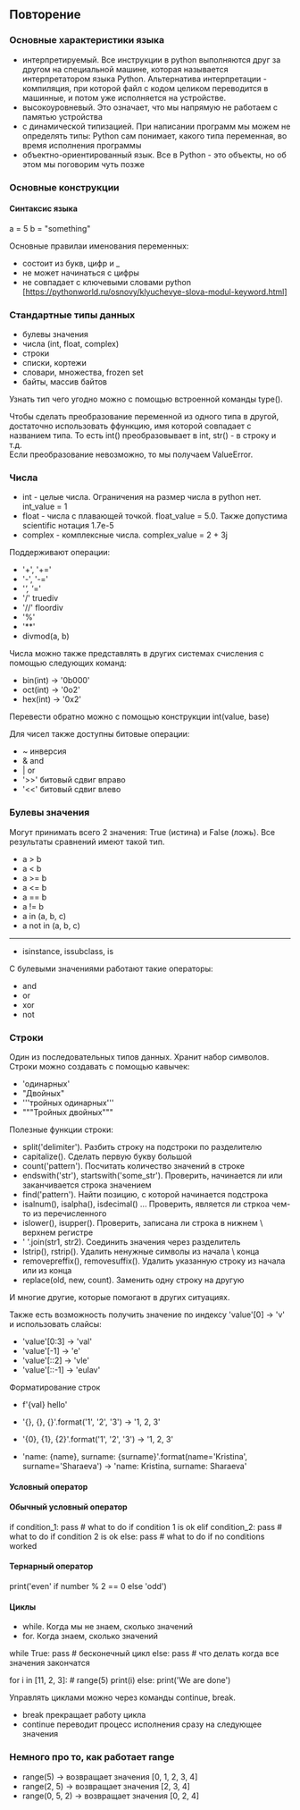 ## Повторение
### Основные характеристики языка
- интерпретируемый. Все инструкции в python выполняются друг за другом на специальной машине, которая называется 
интерпретатором языка Python. Альтернатива 
интерпретации - компиляция, при которой файл с кодом целиком переводится в машинные, 
и потом уже исполняется на устройстве.
- высокоуровневый. Это означает, что мы напрямую не работаем с памятью устройства 
- с динамической типизацией. При написании программ мы можем не определять типы: 
Python сам понимает, какого типа переменная, во время исполнения программы  
- объектно-ориентированный язык. Все в Python - это объекты, но об этом мы поговорим чуть позже 

### Основные конструкции
#### Синтаксис языка
a = 5
b = "something"

Основные правилаи именования переменных:
- состоит из букв, цифр и _
- не может начинаться с цифры
- не совпадает с ключевыми словами python [https://pythonworld.ru/osnovy/klyuchevye-slova-modul-keyword.html]

### Стандартные типы данных
- булевы значения
- числа (int, float, complex)
- строки
- списки, кортежи
- словари, множества, frozen set 
- байты, массив байтов

Узнать тип чего угодно можно с помощью встроенной команды type().

Чтобы сделать преобразование переменной из одного типа в другой, достаточно использовать ффункцию, 
имя которой совпадает с названием типа. То есть int() преобразовывает в int, str() - в строку и т.д.  
Если преобразование невозможно, то мы получаем ValueError. 

### Числа 
- int - целые числа. Ограничения на размер числа в python нет. int_value = 1 
- float - числа с плавающей точкой. float_value = 5.0. Также допустима scientific нотация 1.7e-5
- complex - комплексные числа. complex_value = 2 + 3j

Поддерживают операции: 
- '+', '+='
- '-', '-='
- '*', '*=' 
- '/' truediv
- '//' floordiv
- '%'
- '**'
- divmod(a, b)

Числа можно также представлять в других системах счисления с помощью следующих команд:
- bin(int) -> '0b000'
- oct(int) -> '0o2'
- hex(int) -> '0x2'

Перевести обратно можно с помощью конструкции int(value, base)

Для чисел также доступны битовые операции: 
- ~ инверсия 
- & and
- | or 
- '>>' битовый сдвиг вправо
- '<<' битовый сдвиг влево 

### Булевы значения 
Могут принимать всего 2 значения: True (истина) и False (ложь). Все результаты сравнений имеют такой тип.

- а > b 
- a < b
- a >= b
- a <= b
- a == b
- a != b
- a in (a, b, c)
- a not in (a, b, c)
-----
- isinstance, issubclass, is 

С булевыми значениями работают такие операторы: 
- and 
- or 
- xor 
- not 

### Строки 
Один из последовательных типов данных. Хранит набор символов. 
Строки можно создавать с помощью кавычек: 
- 'одинарных'
- "Двойных"
- '''тройных одинарных'''
- """Тройных двойных"""

Полезные функции строки: 
- split('delimiter'). Разбить строку на подстроки по разделителю
- capitalize(). Сделать первую букву большой 
- count('pattern'). Посчитать количество значений в строке 
- endswith('str'), startswith('some_str'). Проверить, начинается ли или заканчивается строка значением 
- find('pattern'). Найти позицию, с которой начинается подстрока 
- isalnum(), isalpha(), isdecimal() ... Проверить, является ли стркоа чем-то из перечисленного
- islower(), isupper(). Проверить, записана ли строка в нижнем \ верхнем регистре 
- ' '.join(str1, str2). Соединить значения через разделитель 
- lstrip(), rstrip(). Удалить ненужные символы из начала \ конца 
- removepreffix(), removesuffix(). Удалить указанную строку из начала или из конца 
- replace(old, new, count). Заменить одну строку на другую 

И многие другие, которые помогают в других ситуациях.

Также есть возможность получить значение по индексу 
'value'[0] -> 'v' и использовать слайсы:
- 'value'[0:3] -> 'val'
- 'value'[-1] -> 'e'
- 'value'[::2] -> 'vle'
- 'value'[::-1] -> 'eulav'

Форматирование строк
- f'{val} hello'

- '{}, {}, {}'.format('1', '2', '3') -> '1, 2, 3'
- '{0}, {1}, {2}'.format('1', '2', '3') -> '1, 2, 3'
- 'name: {name}, surname: {surname}'.format(name='Kristina', surname='Sharaeva') -> 'name: Kristina, surname: Sharaeva'

#### Условный оператор
#### Обычный условный оператор 
if condition_1:
    pass  # what to do if condition 1 is ok 
elif condition_2:
    pass  # what to do if condition 2 is ok
else:
    pass  #  what to do if no conditions worked

#### Тернарный оператор 
print('even' if number % 2 == 0 else 'odd')

#### Циклы
- while. Когда мы не знаем, сколько значений
- for. Когда знаем, сколько значений 

while True:
    pass # бесконечный цикл 
else:
    pass # что делать когда все значения закончатся

for i in [11, 2, 3]: # range(5)
    print(i)
else:
    print('We are done')

Управлять циклами можно через команды continue, break. 
- break прекращает работу цикла 
- continue переводит процесс исполнения сразу на следующее значения

### Немного про то, как работает range 
- range(5) -> возвращает значения [0, 1, 2, 3, 4]
- range(2, 5) -> возвращает значения [2, 3, 4]
- range(0, 5, 2) -> возвращает значения [0, 2, 4]
